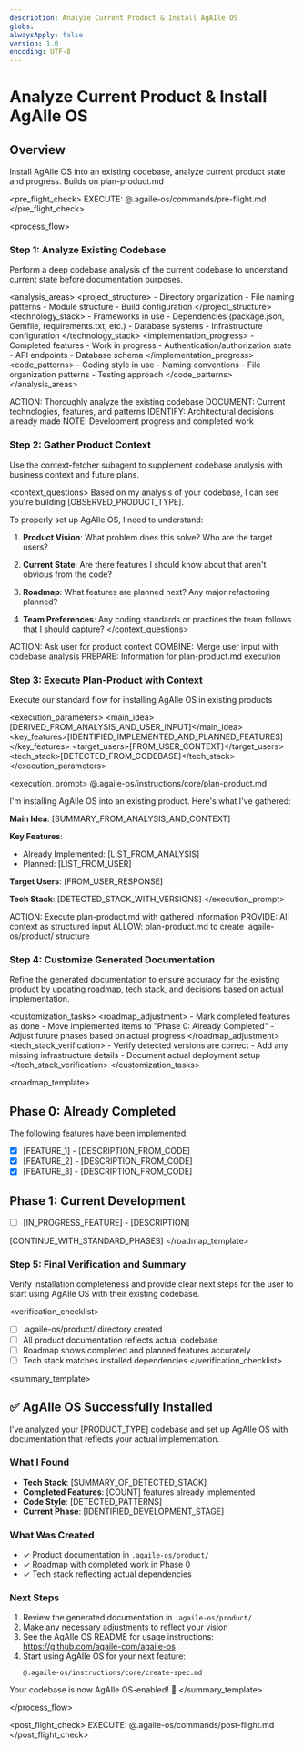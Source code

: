 ```yaml
---
description: Analyze Current Product & Install AgAIle OS
globs:
alwaysApply: false
version: 1.0
encoding: UTF-8
---
```


# Analyze Current Product & Install AgAIle OS

## Overview

Install AgAIle OS into an existing codebase, analyze current product state and progress. Builds on plan-product.md

<pre_flight_check>
EXECUTE: @.agaile-os/commands/pre-flight.md
</pre_flight_check>

<process_flow>

<step number="1" name="analyze_existing_codebase">

### Step 1: Analyze Existing Codebase

Perform a deep codebase analysis of the current codebase to understand current state before documentation purposes.

<analysis_areas>
<project_structure> - Directory organization - File naming patterns - Module structure - Build configuration
</project_structure>
<technology_stack> - Frameworks in use - Dependencies (package.json, Gemfile, requirements.txt, etc.) - Database systems - Infrastructure configuration
</technology_stack>
<implementation_progress> - Completed features - Work in progress - Authentication/authorization state - API endpoints - Database schema
</implementation_progress>
<code_patterns> - Coding style in use - Naming conventions - File organization patterns - Testing approach
</code_patterns>
</analysis_areas>

<instructions>
  ACTION: Thoroughly analyze the existing codebase
  DOCUMENT: Current technologies, features, and patterns
  IDENTIFY: Architectural decisions already made
  NOTE: Development progress and completed work
</instructions>

</step>

<step number="2" subagent="context-fetcher" name="gather_product_context">

### Step 2: Gather Product Context

Use the context-fetcher subagent to supplement codebase analysis with business context and future plans.

<context_questions>
Based on my analysis of your codebase, I can see you're building [OBSERVED_PRODUCT_TYPE].

To properly set up AgAIle OS, I need to understand:

1. **Product Vision**: What problem does this solve? Who are the target users?

2. **Current State**: Are there features I should know about that aren't obvious from the code?

3. **Roadmap**: What features are planned next? Any major refactoring planned?

4. **Team Preferences**: Any coding standards or practices the team follows that I should capture?
   </context_questions>

<instructions>
  ACTION: Ask user for product context
  COMBINE: Merge user input with codebase analysis
  PREPARE: Information for plan-product.md execution
</instructions>

</step>

<step number="3" name="execute_plan_product">

### Step 3: Execute Plan-Product with Context

Execute our standard flow for installing AgAIle OS in existing products

<execution_parameters>
<main_idea>[DERIVED_FROM_ANALYSIS_AND_USER_INPUT]</main_idea>
<key_features>[IDENTIFIED_IMPLEMENTED_AND_PLANNED_FEATURES]</key_features>
<target_users>[FROM_USER_CONTEXT]</target_users>
<tech_stack>[DETECTED_FROM_CODEBASE]</tech_stack>
</execution_parameters>

<execution_prompt>
@.agaile-os/instructions/core/plan-product.md

I'm installing AgAIle OS into an existing product. Here's what I've gathered:

**Main Idea**: [SUMMARY_FROM_ANALYSIS_AND_CONTEXT]

**Key Features**:

- Already Implemented: [LIST_FROM_ANALYSIS]
- Planned: [LIST_FROM_USER]

**Target Users**: [FROM_USER_RESPONSE]

**Tech Stack**: [DETECTED_STACK_WITH_VERSIONS]
</execution_prompt>

<instructions>
  ACTION: Execute plan-product.md with gathered information
  PROVIDE: All context as structured input
  ALLOW: plan-product.md to create .agaile-os/product/ structure
</instructions>

</step>

<step number="4" name="customize_generated_files">

### Step 4: Customize Generated Documentation

Refine the generated documentation to ensure accuracy for the existing product by updating roadmap, tech stack, and decisions based on actual implementation.

<customization_tasks>
<roadmap_adjustment> - Mark completed features as done - Move implemented items to "Phase 0: Already Completed" - Adjust future phases based on actual progress
</roadmap_adjustment>
<tech_stack_verification> - Verify detected versions are correct - Add any missing infrastructure details - Document actual deployment setup
</tech_stack_verification>
</customization_tasks>

<roadmap_template>

## Phase 0: Already Completed

The following features have been implemented:

- [x] [FEATURE_1] - [DESCRIPTION_FROM_CODE]
- [x] [FEATURE_2] - [DESCRIPTION_FROM_CODE]
- [x] [FEATURE_3] - [DESCRIPTION_FROM_CODE]

## Phase 1: Current Development

- [ ] [IN_PROGRESS_FEATURE] - [DESCRIPTION]

[CONTINUE_WITH_STANDARD_PHASES]
</roadmap_template>

</step>

<step number="5" name="final_verification">

### Step 5: Final Verification and Summary

Verify installation completeness and provide clear next steps for the user to start using AgAIle OS with their existing codebase.

<verification_checklist>

- [ ] .agaile-os/product/ directory created
- [ ] All product documentation reflects actual codebase
- [ ] Roadmap shows completed and planned features accurately
- [ ] Tech stack matches installed dependencies
      </verification_checklist>

<summary_template>

## ✅ AgAIle OS Successfully Installed

I've analyzed your [PRODUCT_TYPE] codebase and set up AgAIle OS with documentation that reflects your actual implementation.

### What I Found

- **Tech Stack**: [SUMMARY_OF_DETECTED_STACK]
- **Completed Features**: [COUNT] features already implemented
- **Code Style**: [DETECTED_PATTERNS]
- **Current Phase**: [IDENTIFIED_DEVELOPMENT_STAGE]

### What Was Created

- ✓ Product documentation in `.agaile-os/product/`
- ✓ Roadmap with completed work in Phase 0
- ✓ Tech stack reflecting actual dependencies

### Next Steps

1. Review the generated documentation in `.agaile-os/product/`
2. Make any necessary adjustments to reflect your vision
3. See the AgAIle OS README for usage instructions: https://github.com/agaile-com/agaile-os
4. Start using AgAIle OS for your next feature:
   ```
   @.agaile-os/instructions/core/create-spec.md
   ```

Your codebase is now AgAIle OS-enabled! 🚀
</summary_template>

</step>

</process_flow>

<post_flight_check>
EXECUTE: @.agaile-os/commands/post-flight.md
</post_flight_check>

